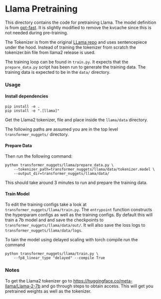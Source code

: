 # Llama Pretraining

This directory contains the code for pretraining Llama. The model definition is from [gpt-fast](https://github.com/pytorch-labs/gpt-fast). It is slightly modified to remove the kvcache since this is not needed during pre-training.

The Tokenizer is from the original [LLama repo](https://github.com/facebookresearch/llama) and uses sentencepiece under the hood. Instead of training the tokenizer from scratch the tokenizer.bin file from llama2 release is used.

The training loop can be found in `train.py`. It expects that the `prepare_data.py` script has been run to generate the training data. The training data is expected to be in the `data/` directory.

### Usage

#### Install dependencies
``` Shell
pip install -e .
pip install -e ".[llama]"
```
Get the Llama2 tokenizer, file and place inside the `llama/data` directory.

The following paths are assumed you are in the top level `transformer_nuggets/` directory.

#### Prepare Data

Then run the following command:
``` Shell
python transformer_nuggets/llama/prepare_data.py \
    --tokenizer_path=transformer_nuggets/llama/data/tokenizer.model \
    --output_dir=transformer_nuggets/llama/data/
```
This should take around 3 minutes to run and prepare the training data.

#### Train Model
To edit the training configs take a look at `transformer_nuggets/llama/train.py`. The `entrypoint` function constructs the hyperparam configs as well as the
training configs. By default this will train a 7b model and and save the checkpoints to `transformer_nuggets/llama/data/out/`. It will also save the loss
logs to `transformer_nuggets/llama/data/logs`.


To tain the model using delayed scaling with torch compile run the command
``` Shell
python transformer_nuggets/llama/train.py \
    --fp8_linear_type "delayed" --compile True
```


 ### Notes
To get the Llama2 tokenizer go to https://huggingface.co/meta-llama/Llama-2-7b and go through steps to obtain access. This will get you pretrained weights as well as the tokenizer.
